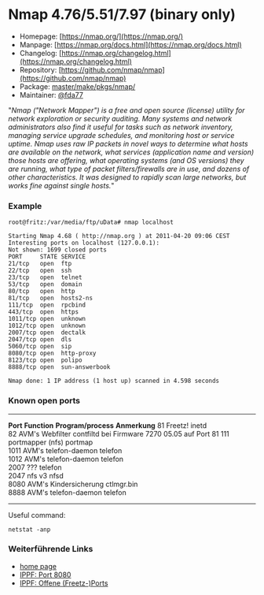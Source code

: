 # Nmap 4.76/5.51/7.97 (binary only)
  - Homepage: [https://nmap.org/](https://nmap.org/)
  - Manpage: [https://nmap.org/docs.html](https://nmap.org/docs.html)
  - Changelog: [https://nmap.org/changelog.html](https://nmap.org/changelog.html)
  - Repository: [https://github.com/nmap/nmap](https://github.com/nmap/nmap)
  - Package: [master/make/pkgs/nmap/](https://github.com/Freetz-NG/freetz-ng/tree/master/make/pkgs/nmap/)
  - Maintainer: [@fda77](https://github.com/fda77)

"*Nmap ("Network Mapper") is a free and open source (license) utility
for network exploration or security auditing. Many systems and network
administrators also find it useful for tasks such as network inventory,
managing service upgrade schedules, and monitoring host or service
uptime. Nmap uses raw IP packets in novel ways to determine what hosts
are available on the network, what services (application name and
version) those hosts are offering, what operating systems (and OS
versions) they are running, what type of packet filters/firewalls are in
use, and dozens of other characteristics. It was designed to rapidly
scan large networks, but works fine against single hosts.*"

### Example

```
root@fritz:/var/media/ftp/uData# nmap localhost

Starting Nmap 4.68 ( http://nmap.org ) at 2011-04-20 09:06 CEST
Interesting ports on localhost (127.0.0.1):
Not shown: 1699 closed ports
PORT     STATE SERVICE
21/tcp   open  ftp
22/tcp   open  ssh
23/tcp   open  telnet
53/tcp   open  domain
80/tcp   open  http
81/tcp   open  hosts2-ns
111/tcp  open  rpcbind
443/tcp  open  https
1011/tcp open  unknown
1012/tcp open  unknown
2007/tcp open  dectalk
2047/tcp open  dls
5060/tcp open  sip
8080/tcp open  http-proxy
8123/tcp open  polipo
8888/tcp open  sun-answerbook

Nmap done: 1 IP address (1 host up) scanned in 4.598 seconds
```

### Known open ports

  ---------- ------------------------ --------------------- -------------------------------------
  **Port**   **Function**             **Program/process**   **Anmerkung**
  81         Freetz!                  inetd                 
  82         AVM's Webfilter         contfiltd             bei Firmware 7270 05.05 auf Port 81
  111        portmapper (nfs)         portmap               
  1011       AVM's telefon-daemon    telefon               
  1012       AVM's telefon-daemon    telefon               
  2007       ???                      telefon               
  2047       nfs v3                   nfsd                  
  8080       AVM's Kindersicherung   ctlmgr.bin            
  8888       AVM's telefon-daemon    telefon               
  ---------- ------------------------ --------------------- -------------------------------------

Useful command:

```
netstat -anp
```

### Weiterführende Links

-   [home page](http://nmap.org/)
-   [IPPF: Port
    8080](http://www.ip-phone-forum.de/showthread.php?t=188842)
-   [IPPF: Offene
    (Freetz-)Ports](http://www.ip-phone-forum.de/showthread.php?t=213465)
